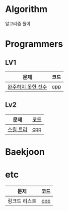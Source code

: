 # Algorithm
알고리즘 풀이

# Programmers
## LV1
| 문제 | 코드 |
| ------------- |:-------------:|
| [완주하지 못한 선수](https://programmers.co.kr/learn/courses/30/lessons/42576) | [cpp](programmers/Lv1/완주하지못한선수.cpp) | 


## Lv2
| 문제 | 코드 |
| ------------- |:-------------:|
| [스킬 트리](https://programmers.co.kr/learn/courses/30/lessons/49993) | [cpp](programmers/Lv2/스킬트리.cpp) | 


# Baekjoon 

# etc
| 문제 | 코드 |
| ------------- |:-------------:|
| 링크드 리스트 |[cpp](etc/LinkedList.cpp)|

